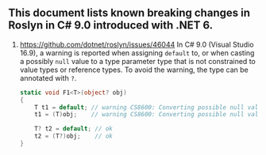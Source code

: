 ﻿## This document lists known breaking changes in Roslyn in C# 9.0 introduced with .NET 6.

1. https://github.com/dotnet/roslyn/issues/46044 In C# 9.0 (Visual Studio 16.9), a warning is reported when assigning `default` to, or when casting a possibly `null` value to a type parameter type that is not constrained to value types or reference types. To avoid the warning, the type can be annotated with `?`.
    ```C#
    static void F1<T>(object? obj)
    {
        T t1 = default; // warning CS8600: Converting possible null value to non-nullable type
        t1 = (T)obj;    // warning CS8600: Converting possible null value to non-nullable type

        T? t2 = default; // ok
        t2 = (T?)obj;    // ok
    }
    ```
